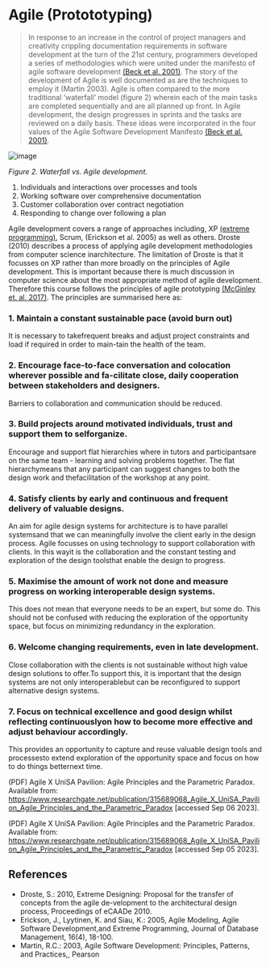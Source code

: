 # Agile (Protototyping)

> In response to an increase in the control of project managers and creativity crippling documentation requirements in software development at the turn of the 21st century, programmers developed a series of methodologies which were united under the manifesto of agile software development [(Beck et al. 2001)]. The story of the development of Agile is well documented as are the techniques to employ it (Martin 2003). Agile is often compared to the more traditional ‘waterfall’ model (figure 2) wherein each of the main tasks are completed sequentially and are all planned up front. In Agile development, the design progresses in sprints and the tasks are reviewed on a daily basis. These ideas were incorporated in the four values of the Agile Software Development Manifesto [(Beck et al. 2001)].
> 
![image](https://github.com/timmcginley/Agile-Prototyping/assets/1415855/a437319f-ffc6-40ae-84ab-29d8cc943863)

*Figure 2. Waterfall vs. Agile development.*

1. Individuals and interactions over processes and tools
2. Working software over comprehensive documentation
3. Customer collaboration over contract negotiation
4. Responding to change over following a plan

Agile development covers a range of approaches including, XP [(extreme programming)], Scrum, (Erickson et al. 2005) as well as others. Droste (2010) describes a process of applying agile development methodologies from computer science inarchitecture. The limitation of Droste is that it focusses on XP rather than more broadly on the principles of Agile development. This is important because there is much discussion in computer science about the most appropriate method of agile development. Therefore this course follows the principles of agile prototyping [(McGinley et. al. 2017)]. The principles are summarised here as:

### 1. Maintain a constant sustainable pace (avoid burn out)
It is necessary to takefrequent breaks and adjust project constraints and load if required in order to main-tain the health of the team.
### 2. Encourage face-to-face conversation and colocation wherever possible and fa-cilitate close, daily cooperation between stakeholders and designers. 
Barriers to collaboration and communication should be reduced.
### 3. Build projects around motivated individuals, trust and support them to selforganize. 
Encourage and support flat hierarchies where in tutors and participantsare on the same team - learning and solving problems together. The flat hierarchymeans that any participant can suggest changes to both the design work and thefacilitation of the workshop at any point.
### 4. Satisfy clients by early and continuous and frequent delivery of valuable designs. 
An aim for agile design systems for architecture is to have parallel systemsand that we can meaningfully involve the client early in the design process. Agile focusses on using technology to support collaboration with clients. In this wayit is the collaboration and the constant testing and exploration of the design toolsthat enable the design to progress.
### 5. Maximise the amount of work not done and measure progress on working interoperable design systems.
This does not mean that everyone needs to be an expert, but some do. This should not be confused with reducing the exploration of the opportunity space, but focus on minimizing redundancy in the exploration.
### 6. Welcome changing requirements, even in late development. 
Close collaboration with the clients is not sustainable without high value design solutions to offer.To support this, it is important that the design systems are not only interoperablebut can be reconfigured to support alternative design systems.
### 7. Focus on technical excellence and good design whilst reflecting continuouslyon how to become more effective and adjust behaviour accordingly. 
This provides an opportunity to capture and reuse valuable design tools and processesto extend exploration of the opportunity space and focus on how to do things betternext time. 

(PDF) Agile X UniSA Pavilion: Agile Principles and the Parametric Paradox. Available from: https://www.researchgate.net/publication/315689068_Agile_X_UniSA_Pavilion_Agile_Principles_and_the_Parametric_Paradox [accessed Sep 06 2023].



(PDF) Agile X UniSA Pavilion: Agile Principles and the Parametric Paradox. Available from: https://www.researchgate.net/publication/315689068_Agile_X_UniSA_Pavilion_Agile_Principles_and_the_Parametric_Paradox [accessed Sep 05 2023].

## References
* Droste, S.: 2010, Extreme Designing: Proposal for the transfer of concepts from the agile de-velopment to the architectural design process, Proceedings of eCAADe 2010.
* Erickson, J., Lyytinen, K. and Siau, K.: 2005, Agile Modeling, Agile Software Development,and Extreme Programming, Journal of Database Management, 16(4), 18-100. 
* Martin, R.C.: 2003, Agile Software Development: Principles, Patterns, and Practices,, Pearson

[(Beck et al. 2001)]: https://agilemanifesto.org/
[(extreme programming)]: https://en.wikipedia.org/wiki/Extreme_programming
[(McGinley et. al. 2017)]: https://www.researchgate.net/publication/315689068_Agile_X_UniSA_Pavilion_Agile_Principles_and_the_Parametric_Paradox

